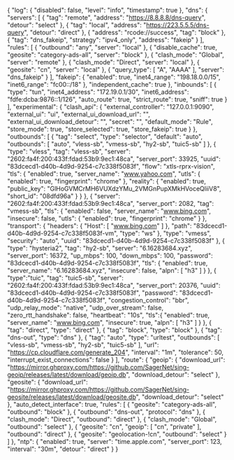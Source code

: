 {
  "log": {
    "disabled": false,
    "level": "info",
    "timestamp": true
  },
    "dns": {
        "servers": [
            {
                "tag": "remote",
                "address": "https://8.8.8.8/dns-query",
                "detour": "select"
            },
            {
                "tag": "local",
                "address": "https://223.5.5.5/dns-query",
                "detour": "direct"
            },
            {
                "address": "rcode://success",
                "tag": "block"
            },
            {
                "tag": "dns_fakeip",
                "strategy": "ipv4_only",
                "address": "fakeip"
            }
        ],
        "rules": [
            {
                "outbound": "any",
                "server": "local"
            },
            {
                "disable_cache": true,
                "geosite": "category-ads-all",
                "server": "block"
            },
            {
                "clash_mode": "Global",
                "server": "remote"
            },
            {
                "clash_mode": "Direct",
                "server": "local"
            },
            {
                "geosite": "cn",
                "server": "local"
            },
             {
               "query_type": [
                "A",
                "AAAA"
               ],
              "server": "dns_fakeip"
            }
          ],
           "fakeip": {
           "enabled": true,
           "inet4_range": "198.18.0.0/15",
           "inet6_range": "fc00::/18"
         },
          "independent_cache": true
        },
      "inbounds": [
    {
      "type": "tun",
      "inet4_address": "172.19.0.1/30",
      "inet6_address": "fdfe:dcba:9876::1/126",
      "auto_route": true,
      "strict_route": true,
      "sniff": true
    }
  ],
  "experimental": {
    "clash_api": {
      "external_controller": "127.0.0.1:9090",
      "external_ui": "ui",
      "external_ui_download_url": "",
      "external_ui_download_detour": "",
      "secret": "",
      "default_mode": "Rule",
      "store_mode": true,
      "store_selected": true,
      "store_fakeip": true
    }
  },
  "outbounds": [
    {
      "tag": "select",
      "type": "selector",
      "default": "auto",
      "outbounds": [
        "auto",
        "vless-sb",
        "vmess-sb",
        "hy2-sb",
        "tuic5-sb"
      ]
    },
    {
      "type": "vless",
      "tag": "vless-sb",
      "server": "2602:fa4f:200:433f:fdad:53b9:9ec1:48ca",
      "server_port": 33925,
      "uuid": "83dcecd1-d40b-4d9d-9254-c7c338f5083f",
      "flow": "xtls-rprx-vision",
      "tls": {
        "enabled": true,
        "server_name": "www.yahoo.com",
        "utls": {
          "enabled": true,
          "fingerprint": "chrome"
        },
      "reality": {
          "enabled": true,
          "public_key": "GlHoGVMCrMH6VUXdzYMu_2VMGnPupXMkHVoceQliiV8",
          "short_id": "08dfd96a"
        }
      }
    },
{
            "server": "2602:fa4f:200:433f:fdad:53b9:9ec1:48ca",
            "server_port": 2082,
            "tag": "vmess-sb",
            "tls": {
                "enabled": false,
                "server_name": "www.bing.com",
                "insecure": false,
                "utls": {
                    "enabled": true,
                    "fingerprint": "chrome"
                }
            },
            "transport": {
                "headers": {
                    "Host": [
                        "www.bing.com"
                    ]
                },
                "path": "83dcecd1-d40b-4d9d-9254-c7c338f5083f-vm",
                "type": "ws"
            },
            "type": "vmess",
            "security": "auto",
            "uuid": "83dcecd1-d40b-4d9d-9254-c7c338f5083f"
        },
    {
        "type": "hysteria2",
        "tag": "hy2-sb",
        "server": "6.16283684.xyz",
        "server_port": 16372,
        "up_mbps": 100,
        "down_mbps": 100,
        "password": "83dcecd1-d40b-4d9d-9254-c7c338f5083f",
        "tls": {
            "enabled": true,
            "server_name": "6.16283684.xyz",
            "insecure": false,
            "alpn": [
                "h3"
            ]
        }
    },
        {
            "type":"tuic",
            "tag": "tuic5-sb",
            "server": "2602:fa4f:200:433f:fdad:53b9:9ec1:48ca",
            "server_port": 20376,
            "uuid": "83dcecd1-d40b-4d9d-9254-c7c338f5083f",
            "password": "83dcecd1-d40b-4d9d-9254-c7c338f5083f",
            "congestion_control": "bbr",
            "udp_relay_mode": "native",
            "udp_over_stream": false,
            "zero_rtt_handshake": false,
            "heartbeat": "10s",
            "tls":{
                "enabled": true,
                "server_name": "www.bing.com",
                "insecure": true,
                "alpn": [
                    "h3"
                ]
            }
        },
    {
      "tag": "direct",
      "type": "direct"
    },
    {
      "tag": "block",
      "type": "block"
    },
    {
      "tag": "dns-out",
      "type": "dns"
    },
    {
      "tag": "auto",
      "type": "urltest",
      "outbounds": [
        "vless-sb",
        "vmess-sb",
        "hy2-sb",
        "tuic5-sb"
      ],
      "url": "https://cp.cloudflare.com/generate_204",
      "interval": "1m",
      "tolerance": 50,
      "interrupt_exist_connections": false
    }
  ],
  "route": {
      "geoip": {
      "download_url": "https://mirror.ghproxy.com/https://github.com/SagerNet/sing-geoip/releases/latest/download/geoip.db",
      "download_detour": "select"
    },
    "geosite": {
      "download_url": "https://mirror.ghproxy.com/https://github.com/SagerNet/sing-geosite/releases/latest/download/geosite.db",
      "download_detour": "select"
    },
    "auto_detect_interface": true,
    "rules": [
      {
        "geosite": "category-ads-all",
        "outbound": "block"
      },
      {
        "outbound": "dns-out",
        "protocol": "dns"
      },
      {
        "clash_mode": "Direct",
        "outbound": "direct"
      },
      {
        "clash_mode": "Global",
        "outbound": "select"
      },
      {
        "geosite": "cn",
        "geoip": [
          "cn",
          "private"
        ],
        "outbound": "direct"
      },
      {
        "geosite": "geolocation-!cn",
        "outbound": "select"
      }
    ]
  },
    "ntp": {
    "enabled": true,
    "server": "time.apple.com",
    "server_port": 123,
    "interval": "30m",
    "detour": "direct"
  }
}
